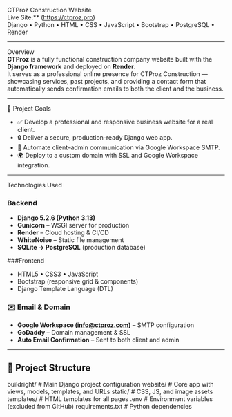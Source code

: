 CTProz Construction Website  
Live Site:** (https://ctproz.pro)  
Django • Python • HTML • CSS • JavaScript • Bootstrap • PostgreSQL • Render  

---

Overview  
**CTProz** is a fully functional construction company website built with the **Django framework** and deployed on **Render**.  
It serves as a professional online presence for CTProz Construction — showcasing services, past projects, and providing a contact form that automatically sends confirmation emails to both the client and the business.

---

 🎯 Project Goals  
- ✅ Develop a professional and responsive business website for a real client.  
- 🔒 Deliver a secure, production-ready Django web app.  
- 📧 Automate client–admin communication via Google Workspace SMTP.  
- 🌍 Deploy to a custom domain with SSL and Google Workspace integration.  

---

Technologies Used  

### Backend  
- **Django 5.2.6 (Python 3.13)**  
- **Gunicorn** – WSGI server for production  
- **Render** – Cloud hosting & CI/CD  
- **WhiteNoise** – Static file management  
- **SQLite → PostgreSQL** (production database)  

###Frontend  
- HTML5 • CSS3 • JavaScript  
- Bootstrap (responsive grid & components)  
- Django Template Language (DTL)  

### ✉️ Email & Domain  
- **Google Workspace (info@ctproz.com)** – SMTP configuration  
- **GoDaddy** – Domain management & SSL  
- **Auto Email Confirmation** – Sent to both client and admin  

---

## 📁 Project Structure  
buildright/ # Main Django project configuration
website/ # Core app with views, models, templates, and URLs
static/ # CSS, JS, and image assets
templates/ # HTML templates for all pages
.env # Environment variables (excluded from GitHub)
requirements.txt # Python dependencies
